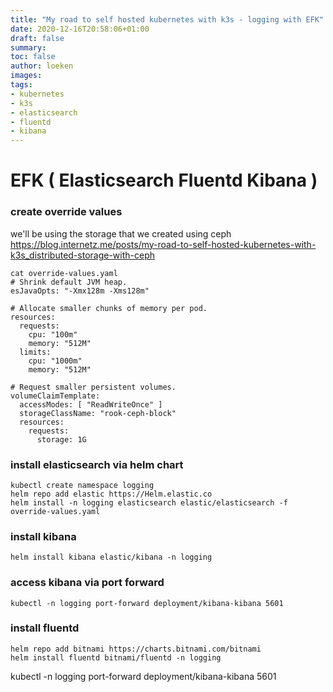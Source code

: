 ```yaml
---
title: "My road to self hosted kubernetes with k3s - logging with EFK"
date: 2020-12-16T20:58:06+01:00
draft: false
summary: 
toc: false
author: loeken
images:
tags:
- kubernetes
- k3s
- elasticsearch
- fluentd
- kibana
---
```

# EFK ( Elasticsearch Fluentd Kibana )

### create override values

we'll be using the storage that we created using ceph https://blog.internetz.me/posts/my-road-to-self-hosted-kubernetes-with-k3s_distributed-storage-with-ceph

```
cat override-values.yaml
# Shrink default JVM heap.
esJavaOpts: "-Xmx128m -Xms128m"

# Allocate smaller chunks of memory per pod.
resources:
  requests:
    cpu: "100m"
    memory: "512M"
  limits:
    cpu: "1000m"
    memory: "512M"

# Request smaller persistent volumes.
volumeClaimTemplate:
  accessModes: [ "ReadWriteOnce" ]
  storageClassName: "rook-ceph-block"
  resources:
    requests:
      storage: 1G
```

### install elasticsearch via helm chart

```
kubectl create namespace logging
helm repo add elastic https://Helm.elastic.co
helm install -n logging elasticsearch elastic/elasticsearch -f override-values.yaml
```


### install kibana

``` 
helm install kibana elastic/kibana -n logging
```

### access kibana via port forward

```
kubectl -n logging port-forward deployment/kibana-kibana 5601
```

### install fluentd

```
helm repo add bitnami https://charts.bitnami.com/bitnami
helm install fluentd bitnami/fluentd -n logging
```


kubectl -n logging port-forward deployment/kibana-kibana 5601